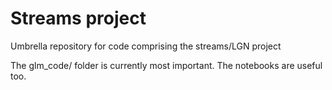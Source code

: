 # Streams project 
Umbrella repository for code comprising the streams/LGN project

The glm_code/ folder is currently most important. The notebooks are useful too.
